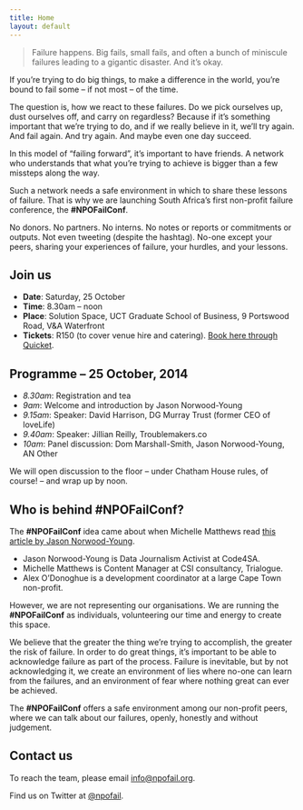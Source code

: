 ```yaml
---
title: Home
layout: default
---
```


> Failure happens. Big fails, small fails, and often a bunch of miniscule failures leading to a gigantic disaster. And it’s okay.

If you’re trying to do big things, to make a difference in the world, you’re bound to fail some – if not most – of the time. 

The question is, how we react to these failures. Do we pick ourselves up, dust ourselves off, and carry on regardless? Because if it’s something important that we’re trying to do, and if we really believe in it, we’ll try again. And fail again. And try again. And maybe even one day succeed. 

In this model of “failing forward”, it’s important to have friends. A network who understands that what you’re trying to achieve is bigger than a few missteps along the way.

Such a network needs a safe environment in which to share these lessons of failure. That is why we are launching South Africa’s first non-profit failure conference, the **#NPOFailConf**. 

No donors. No partners. No interns. No notes or reports or commitments or outputs. Not even tweeting (despite the hashtag). No-one except your peers, sharing your experiences of failure, your hurdles, and your lessons.

## Join us

*	**Date**: Saturday, 25 October
*	**Time**: 8.30am – noon
*	**Place**: Solution Space, UCT Graduate School of Business, 9 Portswood Road, V&A Waterfront
*	**Tickets**: R150 (to cover venue hire and catering). [Book here through Quicket](https://www.quicket.co.za/events/6751-npofailconf/).

## Programme – 25 October, 2014

*	*8.30am*: Registration and tea
*	*9am*: Welcome and introduction by Jason Norwood-Young 
*	*9.15am*: Speaker: David Harrison, DG Murray Trust (former CEO of loveLife)
*	*9.40am*: Speaker: Jillian Reilly, Troublemakers.co
*	*10am*: Panel discussion: Dom Marshall-Smith, Jason Norwood-Young, AN Other

We will open discussion to the floor – under Chatham House rules, of course! – and wrap up by noon.

## Who is behind #NPOFailConf?

The **#NPOFailConf** idea came about when Michelle Matthews read [this article by Jason Norwood-Young](http://www.dailymaverick.co.za/opinionista/2014-08-29-what-ngos-can-learn-from-start-ups-about-failure/).

*	Jason Norwood-Young is Data Journalism Activist at Code4SA.
*	Michelle Matthews is Content Manager at CSI consultancy, Trialogue.
*	Alex O’Donoghue is a development coordinator at a large Cape Town non-profit.

However, we are not representing our organisations. We are running the **#NPOFailConf** as individuals, volunteering our time and energy to create this space.

We believe that the greater the thing we’re trying to accomplish, the greater the risk of failure. In order to do great things, it’s important to be able to acknowledge failure as part of the process. Failure is inevitable, but by not acknowledging it, we create an environment of lies where no-one can learn from the failures, and an environment of fear where nothing great can ever be achieved. 

The **#NPOFailConf** offers a safe environment among our non-profit peers, where we can talk about our failures, openly, honestly and without judgement.

## Contact us

To reach the team, please email [info@npofail.org](mailto:info@npofail.org).

Find us on Twitter at [@npofail](http://twitter.com/npofail).

